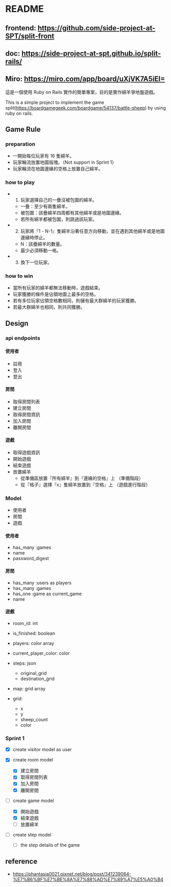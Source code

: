 # README

## frontend: https://github.com/side-project-at-SPT/split-front

## doc: https://side-project-at-spt.github.io/split-rails/

## Miro: https://miro.com/app/board/uXjVK7A5iEI=

這是一個使用 Ruby on Rails 實作的簡單專案，目的是實作綿羊爭地盤遊戲。

This is a simple project to implement the game split(https://boardgamegeek.com/boardgame/54137/battle-sheep) by using ruby on rails.

## Game Rule

### preparation

- 一開始每位玩家有 16 隻綿羊。
- 玩家輪流放置地圖版塊。（Not support in Sprint 1）
- 玩家輪流在地圖邊緣的空格上放置自己綿羊。

### how to play

- 1. 玩家選擇自己的一疊沒被包圍的綿羊。
  - 一疊：至少有兩隻綿羊。
  - 被包圍：該疊綿羊四周都有其他綿羊或是地圖邊緣。
  - 若所有綿羊都被包圍，則跳過該玩家。
- 2. 玩家將『1 - N-1』隻綿羊沿著任意方向移動，並在遇到其他綿羊或是地圖邊緣時停止。
  - N：該疊綿羊的數量。
  - 最少必須移動一格。
- 3. 換下一位玩家。

### how to win

- 當所有玩家的綿羊都無法移動時，遊戲結束。
- 玩家獲勝的條件是佔領地圖上最多的空格。
- 若有多位玩家佔領空格數相同，則擁有最大群綿羊的玩家獲勝。
- 若最大群綿羊也相同，則共同獲勝。

## Design

### api endpoints

#### 使用者

- 註冊
- 登入
- 登出

#### 房間

- 取得房間列表
- 建立房間
- 取得房間資訊
- 加入房間
- 離開房間

#### 遊戲

- 取得遊戲資訊
- 開始遊戲
- 結束遊戲
- 放置綿羊
  - 從準備區放置『所有綿羊』到『邊緣的空格』上 （準備階段）
  - 從『格子』選擇『x』隻綿羊放置到『空格』上 （遊戲進行階段）

### Model

- 使用者
- 房間
- 遊戲

#### 使用者

- has_many :games
- name
- password_digest

#### 房間

- has_many :users as players
- has_many :games
- has_one :game as current_game
- name

#### 遊戲

- room_id: int
- is_finished: boolean
- players: color array
- current_player_color: color
- steps: json

  - original_grid
  - destination_grid

- map: grid array
- grid:
  - x
  - y
  - sheep_count
  - color

### Sprint 1

- [x] create visitor model as user
- [x] create room model

  - [x] 建立房間
  - [x] 取得房間列表
  - [x] 加入房間
  - [x] 離開房間

- [ ] create game model

  - [x] 開始遊戲
  - [x] 結束遊戲
  - [ ] 放置綿羊

- [ ] create step model

  - [ ] the step details of the game

## reference

- https://phantasia0021.pixnet.net/blog/post/341239064-%E7%B6%BF%E7%BE%8A%E7%88%AD%E7%89%A7%E5%A0%B4
